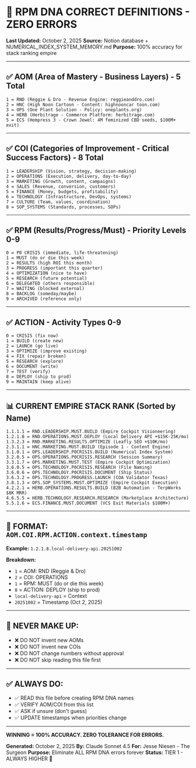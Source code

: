 # 🎯 RPM DNA CORRECT DEFINITIONS - ZERO ERRORS
**Last Updated:** October 2, 2025
**Source:** Notion database + NUMERICAL_INDEX_SYSTEM_MEMORY.md
**Purpose:** 100% accuracy for stack ranking empire

---

## ✅ AOM (Area of Mastery - Business Layers) - 5 Total

```
1 = RND (Reggie & Dro - Revenue Engine: reggieanddro.com)
2 = HNC (High Noon Cartoon - Content: highnooncar toon.com)
3 = OPS (One Plant Solution - Policy: oneplants.org)
4 = HERB (Herbitrage - Commerce Platform: herbitrage.com)
5 = ECS (Hempress 3 - Crown Jewel: 4M feminized CBD seeds, $100M+ exit)
```

---

## ✅ COI (Categories of Improvement - Critical Success Factors) - 8 Total

```
1 = LEADERSHIP (Vision, strategy, decision-making)
2 = OPERATIONS (Execution, delivery, day-to-day)
3 = MARKETING (Growth, content, campaigns)
4 = SALES (Revenue, conversion, customers)
5 = FINANCE (Money, budgets, profitability)
6 = TECHNOLOGY (Infrastructure, DevOps, systems)
7 = CULTURE (Team, values, coordination)
8 = SOP_SYSTEMS (Standards, processes, SOPs)
```

---

## ✅ RPM (Results/Progress/Must) - Priority Levels 0-9

```
0 = P0 CRISIS (immediate, life-threatening)
1 = MUST (do or die this week)
2 = RESULTS (high ROI this month)
3 = PROGRESS (important this quarter)
4 = OPTIMIZATION (nice to have)
5 = RESEARCH (future potential)
6 = DELEGATED (others responsible)
7 = WAITING (blocked external)
8 = BACKLOG (someday/maybe)
9 = ARCHIVED (reference only)
```

---

## ✅ ACTION - Activity Types 0-9

```
0 = CRISIS (fix now)
1 = BUILD (create new)
2 = LAUNCH (go live)
3 = OPTIMIZE (improve existing)
4 = FIX (repair broken)
5 = RESEARCH (explore)
6 = DOCUMENT (write)
7 = TEST (verify)
8 = DEPLOY (ship to prod)
9 = MAINTAIN (keep alive)
```

---

## 📊 CURRENT EMPIRE STACK RANK (Sorted by Name)

```
1.1.1.1 = RND.LEADERSHIP.MUST.BUILD (Empire Cockpit Visioneering)
1.2.1.8 = RND.OPERATIONS.MUST.DEPLOY (Local Delivery API +$15K-25K/mo)
1.3.2.3 = RND.MARKETING.RESULTS.OPTIMIZE (Leafly SEO +$10K/mo)
2.3.1.1 = HNC.MARKETING.MUST.BUILD (Episode 1 - Content Engine)
3.1.0.1 = OPS.LEADERSHIP.P0CRISIS.BUILD (Numerical Index System)
3.2.0.5 = OPS.OPERATIONS.P0CRISIS.RESEARCH (Session Summary)
3.3.1.7 = OPS.MARKETING.MUST.TEST (Empire Cockpit Optimization)
3.6.0.5 = OPS.TECHNOLOGY.P0CRISIS.RESEARCH (File Naming)
3.6.0.6 = OPS.TECHNOLOGY.P0CRISIS.DOCUMENT (Ship Status)
3.6.3.2 = OPS.TECHNOLOGY.PROGRESS.LAUNCH (COA Validator Texas)
3.8.1.3 = OPS.SOP_SYSTEMS.MUST.OPTIMIZE (Empire Cockpit Execution)
4.2.2.1 = HERB.OPERATIONS.RESULTS.BUILD (B2B Automation - TerpWorks $8K MRR)
4.6.5.5 = HERB.TECHNOLOGY.RESEARCH.RESEARCH (Marketplace Architecture)
5.5.1.6 = ECS.FINANCE.MUST.DOCUMENT (VCS Exit Materials $100M+)
```

---

## 🎯 FORMAT: `AOM.COI.RPM.ACTION.context.timestamp`

**Example:** `1.2.1.8.local-delivery-api.20251002`

**Breakdown:**
- `1` = AOM: RND (Reggie & Dro)
- `2` = COI: OPERATIONS
- `1` = RPM: MUST (do or die this week)
- `8` = ACTION: DEPLOY (ship to prod)
- `local-delivery-api` = Context
- `20251002` = Timestamp (Oct 2, 2025)

---

## 🚫 NEVER MAKE UP:
- ❌ DO NOT invent new AOMs
- ❌ DO NOT invent new COIs
- ❌ DO NOT change numbers without approval
- ❌ DO NOT skip reading this file first

---

## ✅ ALWAYS DO:
- ✅ READ this file before creating RPM DNA names
- ✅ VERIFY AOM/COI from this list
- ✅ ASK if unsure (don't guess)
- ✅ UPDATE timestamps when priorities change

---

**WINNING = 100% ACCURACY. ZERO TOLERANCE FOR ERRORS.**

**Generated:** October 2, 2025
**By:** Claude Sonnet 4.5
**For:** Jesse Niesen - The Surgeon
**Purpose:** Eliminate ALL RPM DNA errors forever
**Status:** TIER 1 - ALWAYS HIGHER 🚀
